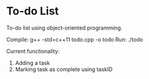 # To-do List
To-do list using object-oriented programming. 

Compile: g++ -std=c++11 todo.cpp -o todo
Run: ./todo

Current functionality:
1. Adding a task
2. Marking task as complete using taskID
